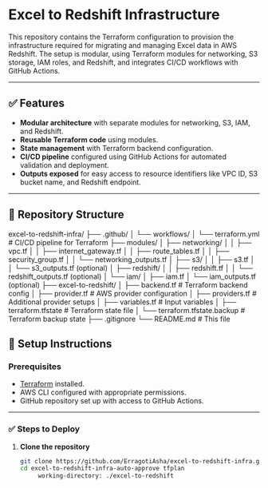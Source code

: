 # Excel to Redshift Infrastructure

This repository contains the Terraform configuration to provision the infrastructure required for migrating and managing Excel data in AWS Redshift. The setup is modular, using Terraform modules for networking, S3 storage, IAM roles, and Redshift, and integrates CI/CD workflows with GitHub Actions.

---

## ✅ **Features**

- **Modular architecture** with separate modules for networking, S3, IAM, and Redshift.
- **Reusable Terraform code** using modules.
- **State management** with Terraform backend configuration.
- **CI/CD pipeline** configured using GitHub Actions for automated validation and deployment.
- **Outputs exposed** for easy access to resource identifiers like VPC ID, S3 bucket name, and Redshift endpoint.

---

## 📂 **Repository Structure**

excel-to-redshift-infra/
├── .github/
│ └── workflows/
│ └── terraform.yml # CI/CD pipeline for Terraform
├── modules/
│ ├── networking/
│ │ ├── vpc.tf
│ │ ├── internet_gateway.tf
│ │ ├── route_tables.tf
│ │ ├── security_group.tf
│ │ └── networking_outputs.tf
│ ├── s3/
│ │ ├── s3.tf
│ │ └── s3_outputs.tf (optional)
│ ├── redshift/
│ │ ├── redshift.tf
│ │ └── redshift_outputs.tf (optional)
│ └── iam/
│ ├── iam.tf
│ └── iam_outputs.tf (optional)
├── excel-to-redshift/
│ ├── backend.tf # Terraform backend config
│ ├── provider.tf # AWS provider configuration
│ ├── providers.tf # Additional provider setups
│ ├── variables.tf # Input variables
│ ├── terraform.tfstate # Terraform state file
│ └── terraform.tfstate.backup # Terraform backup state
├── .gitignore
└── README.md # This file


## 🚀 **Setup Instructions**

### Prerequisites

- [Terraform](https://www.terraform.io/downloads) installed.
- AWS CLI configured with appropriate permissions.
- GitHub repository set up with access to GitHub Actions.

---

### ✅ **Steps to Deploy**

1. **Clone the repository**
   ```bash
   git clone https://github.com/ErragotiAsha/excel-to-redshift-infra.git
   cd excel-to-redshift-infra-auto-approve tfplan
        working-directory: ./excel-to-redshift
